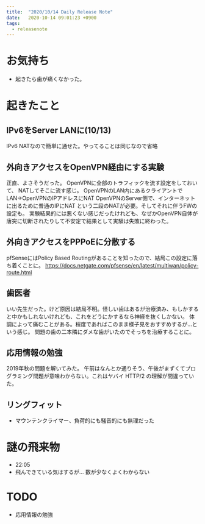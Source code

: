 ```yaml
---
title:  "2020/10/14 Daily Release Note"
date:   2020-10-14 09:01:23 +0900
tags:
  - releasenote
---
```


# お気持ち

* 起きたら歯が痛くなかった。

# 起きたこと

## IPv6をServer LANに(10/13)

IPv6 NATなので簡単に通せた。やってることは同じなので省略

## 外向きアクセスをOpenVPN経由にする実験

正直、よさそうだった。  OpenVPNに全部のトラフィックを流す設定をしておいて、
NATしてそこに流す感じ。
OpenVPNのLAN内にあるクライアントでLAN→OpenVPNのIPアドレスにNAT
OpenVPNのServer側で、インターネットに出るために普通のIPにNAT
という二段のNATが必要。そしてそれに伴うFWの設定も。
実験結果的には悪くない感じだったけれども、なぜかOpenVPN自体が唐突に切断されたりして不安定で結果として実験は失敗に終わった。

## 外向きアクセスをPPPoEに分散する

pfSenseにはPolicy Based Routingがあることを知ったので、結局この設定に落ち着くことに。 
https://docs.netgate.com/pfsense/en/latest/multiwan/policy-route.html

## 歯医者

いい先生だった。けど原因は結局不明。怪しい歯はあるが治療済み、もしかすると中かもしれないけれども、これをどうにかするなら神経を抜くしかない。
体調によって痛むことがある。程度であればこのまま様子見をおすすめするが…という感じ。
問題の歯の二本隣にダメな歯がいたのでそっちを治療することに。

## 応用情報の勉強

2019年秋の問題を解いてみた。 午前はなんとか通りそう、午後がまずくてプログラミング問題が意味わからない。これはヤバイ
HTTP/2 の理解が間違っていた。

## リングフィット

* マウンテンクライマー、負荷的にも騒音的にも無理だった

# 謎の飛来物

* 22:05
* 飛んできている気はするが… 数が少なくよくわからない

# TODO 

* 応用情報の勉強
